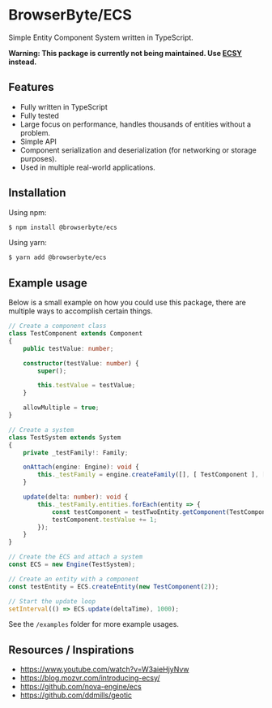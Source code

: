# BrowserByte/ECS

Simple Entity Component System written in TypeScript. 

**Warning: This package is currently not being maintained. Use [ECSY](https://ecsy.io/) instead.**

## Features

- Fully written in TypeScript
- Fully tested 
- Large focus on performance, handles thousands of entities without a problem.
- Simple API
- Component serialization and deserialization (for networking or storage purposes).
- Used in multiple real-world applications.

## Installation

Using npm:

```bash
$ npm install @browserbyte/ecs
```

Using yarn:

```bash
$ yarn add @browserbyte/ecs
```

## Example usage

Below is a small example on how you could use this package, there are multiple ways to accomplish certain things.

```typescript
// Create a component class
class TestComponent extends Component
{
    public testValue: number;

    constructor(testValue: number) {
        super();

        this.testValue = testValue;
    }

    allowMultiple = true;
}

// Create a system
class TestSystem extends System
{
    private _testFamily!: Family;

    onAttach(engine: Engine): void {
        this._testFamily = engine.createFamily([], [ TestComponent ], []);
    }

    update(delta: number): void {
        this._testFamily.entities.forEach(entity => {
            const testComponent = testTwoEntity.getComponent(TestComponent);
            testComponent.testValue += 1;
        });
    }
}

// Create the ECS and attach a system
const ECS = new Engine(TestSystem);

// Create an entity with a component
const testEntity = ECS.createEntity(new TestComponent(2));

// Start the update loop
setInterval(() => ECS.update(deltaTime), 1000);
```

See the ``/examples`` folder for more example usages.

## Resources / Inspirations

- https://www.youtube.com/watch?v=W3aieHjyNvw
- https://blog.mozvr.com/introducing-ecsy/
- https://github.com/nova-engine/ecs
- https://github.com/ddmills/geotic
